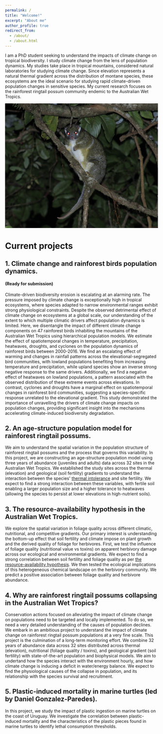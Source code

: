 ```yaml
---
permalink: /
title: "Welcome!"
excerpt: "About me"
author_profile: true
redirect_from: 
  - /about/
  - /about.html
---
```


I am a PhD student seeking to understand the impacts of climate change on tropical biodiversity. I study climate change from the lens of population dynamics. My studies take place in tropical mountains, considered natural laboratories for studying climate change. Since elevation represents a natural thermal gradient across the distribution of montane species, these ecosystems are the ideal scenario for studying rapid climate-driven population changes in sensitive species. My current research focuses on the rainforest ringtail possum community endemic to the Australian Wet Tropics.


![Green Ringtail Possum](https://github.com/AlejandroFuentePinero/alejandrofuentepinero.github.io/blob/master/images/_MG_3336.JPG?raw=true)

# Current projects

## 1. Climate change and rainforest birds population dynamics.
#### (Ready for submission)

Climate-driven biodiversity erosion is escalating at an alarming rate. The pressure imposed by climate change is exceptionally high in tropical ecosystems, where species adapted to narrow environmental ranges exhibit strong physiological constraints. Despite the observed detrimental effect of climate change on ecosystems at a global scale, our understanding of the extent to which multiple climatic drivers affect population dynamics is limited. Here, we disentangle the impact of different climate change components on 47 rainforest birds inhabiting the mountains of the Australian Wet Tropics using hierarchical population models. We estimate the effect of spatiotemporal changes in temperature, precipitation, heatwaves, droughts, and cyclones on the population dynamics of rainforest birds between 2000-2016. We find an escalating effect of warming and changes in rainfall patterns across the elevational-segregated bird communities, with lowland populations benefiting from increasing temperature and precipitation, while upland species show an inverse strong negative response to the same drivers. Additionally, we find a negative effect of heatwaves on lowland populations, a pattern associated with the observed distribution of these extreme events across elevations. In contrast, cyclones and droughts have a marginal effect on spatiotemporal changes in rainforest bird communities, suggesting a species-specific response unrelated to the elevational gradient. This study demonstrated the importance of unravelling the drivers of climate change impacts on population changes, providing significant insight into the mechanisms accelerating climate-induced biodiversity degradation.

## 2. An age-structure population model for rainforest ringtail possums.
We aim to understand the spatial variation in the population structure of rainforest ringtail possums and the process that governs this variability. In this project, we are constructing an age-structure population model using three years of abundance (juveniles and adults) data across 32 sites in the Australian Wet Tropics. We established the study sites across the thermal (elevation) and geological (soil fertility) gradients to understand the interaction between the species'  [thermal intolerance](https://link.springer.com/article/10.1007/s00442-011-2146-2) and site fertility. We expect to find a strong interaction between these variables, with fertile soil enabling a larger population size and a higher tolerance to heatwaves (allowing the species to persist at lower elevations in high-nutrient soils).

## 3. The resource-availability hypothesis in the Australian Wet Tropics.
We explore the spatial variation in foliage quality across different climatic, nutritional, and competitive gradients. Our primary interest is understanding the bottom-up effect that soil fertility and climate impose on plant growth and the derived quality of foliage for herbivores. First, we test the influence of foliage quality (nutritional value vs toxins) on apparent herbivory damage across our ecological and environmental gradients. We expect to find a strong correlation between soil fertility and foliage quality as per [the resource-availability hypothesis](https://besjournals.onlinelibrary.wiley.com/doi/full/10.1111/j.1365-2435.2010.01803.x). We then tested the ecological implications of this heterogeneous chemical landscape on the herbivory community. We predict a positive association between foliage quality and herbivore abundance.

## 4. Why are rainforest ringtail possums collapsing in the Australian Wet Tropics?
Conservation actions focused on alleviating the impact of climate change on populations need to be targeted and locally implemented. To do so, we need a very detailed understanding of the causes of population declines. We embark in an ambitious project to understand the impact of climate change on rainforest ringtail possum populations at a very fine scale. This project is the culmination of a long-term monitoring effort. We combine 32 years of abundance data across 32 sites distributed across thermal (elevation), nutritional (foliage quality / toxins), and geological gradient (soil fertility) with state-of-the-art population and biophysical models. We aim to undertand how the species interact with the environment hourly, and how climate change is inducing a deficit in water/energy balance. We expect to find the physiological causes of the collapse in population, and its relationship with the species survival and recruitment.

## 5. Plastic-induced mortality in marine turtles (led by Daniel Gonzalez-Paredes).
In this project, we study the impact of plastic ingestion on marine turtles on the coast of Uruguay. We investigate the correlation between plastic-induced mortality and the characteristics of the plastic pieces found in marine turtles to identify lethal consumption thresholds.
